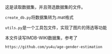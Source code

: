这是读取数据集，并且筛选数据集的文件。

```create_db.py```将数据集转为.mat格式

```utils.py```是一个工具包文件，实现了图片的筛选等功能

本文件读写IMDB-WIKI数据集，参考了

```https://github.com/yu4u/age-gender-estimation```